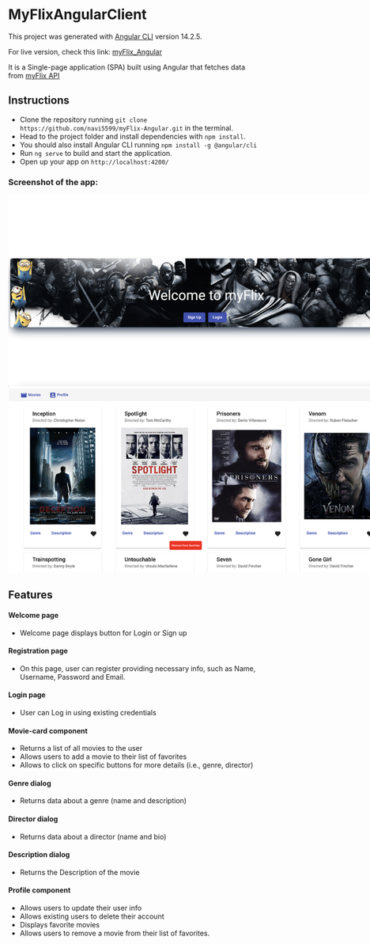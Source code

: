 # MyFlixAngularClient

This project was generated with [Angular CLI](https://github.com/angular/angular-cli) version 14.2.5.

For live version, check this link: [myFlix_Angular](https://navi5599.github.io/myFlix-Angular/welcome)

It is a Single-page application (SPA) built using Angular that fetches data from [myFlix API](https://my-flix-app-1910.herokuapp.com/api-doc/)

## Instructions

- Clone the repository running `git clone https://github.com/navi5599/myFlix-Angular.git` in the terminal.
- Head to the project folder and install dependencies with `npm install`.
- You should also install Angular CLI running `npm install -g @angular/cli`
- Run `ng serve` to build and start the application.
- Open up your app on `http://localhost:4200/`

### Screenshot of the app:

 <img src="/img/movie1.png" alt="Alt text" style="display: inline-block; margin: 0 auto; max-width: 800px">

 <img src="/img/movie2.png" alt="Alt text" style="display: inline-block; margin: 0 auto; max-width: 800px">

## Features

#### Welcome page

- Welcome page displays button for Login or Sign up

#### Registration page

- On this page, user can register providing necessary info, such as Name, Username, Password and Email.

#### Login page

- User can Log in using existing credentials

#### Movie-card component

- Returns a list of all movies to the user
- Allows users to add a movie to their list of favorites
- Allows to click on specific buttons for more details (i.e., genre, director)

#### Genre dialog

- Returns data about a genre (name and description)

#### Director dialog

- Returns data about a director (name and bio)

#### Description dialog

- Returns the Description of the movie

#### Profile component

- Allows users to update their user info
- Allows existing users to delete their account
- Displays favorite movies
- Allows users to remove a movie from their list of favorites.
